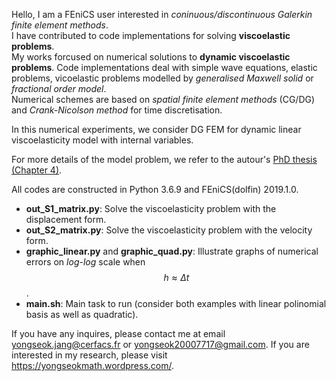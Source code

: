 Hello, I am a FEniCS user interested in *coninuous/discontinuous Galerkin finite element methods*.  
I have contributed to code implementations for solving **viscoelastic problems**.  
My works forcused on numerical solutions to **dynamic viscoelastic problems**. 
Code implementations deal with simple wave equations, elastic problems, vicoelastic problems modelled by *generalised Maxwell solid* or *fractional order model*.  
Numerical schemes are based on *spatial finite element methods* (CG/DG) and *Crank-Nicolson method* for time discretisation.


In this numerical experiments, we consider DG FEM for dynamic linear viscoelasticity model with internal variables.

For more details of the model problem, we refer to the autour's [PhD thesis (Chapter 4)](https://bura.brunel.ac.uk/handle/2438/21084).

All codes are constructed in Python 3.6.9 and FEniCS(dolfin) 2019.1.0.
- **out_S1_matrix.py**: Solve the viscoelasticity problem with the displacement form.
- **out_S2_matrix.py**: Solve the viscoelasticity problem with the velocity form.
- **graphic_linear.py** and **graphic_quad.py**: Illustrate graphs of numerical errors on *log-log* scale when $$ h\approx\Delta t $$.
- **main.sh**: Main task to run (consider both examples with linear polinomial basis as well as quadratic).


If you have any inquires, please contact me at email yongseok.jang@cerfacs.fr or yongseok20007717@gmail.com.
If you are interested in my research, please visit https://yongseokmath.wordpress.com/.
